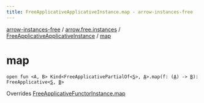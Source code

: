 ```yaml
---
title: FreeApplicativeApplicativeInstance.map - arrow-instances-free
---
```


[arrow-instances-free](../../index.html) / [arrow.free.instances](../index.html) / [FreeApplicativeApplicativeInstance](index.html) / [map](./map.html)

# map

`open fun <A, B> Kind<FreeApplicativePartialOf<`[`S`](index.html#S)`>, `[`A`](map.html#A)`>.map(f: (`[`A`](map.html#A)`) -> `[`B`](map.html#B)`): FreeApplicative<`[`S`](index.html#S)`, `[`B`](map.html#B)`>`

Overrides [FreeApplicativeFunctorInstance.map](../-free-applicative-functor-instance/map.html)

